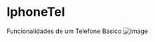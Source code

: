 # IphoneTel
Funcionalidades de um Telefone Basico
![image](https://github.com/Antonioluiz2/IphoneTel/assets/91625873/158172a3-754d-46e7-953a-8f41bfd6c873)

